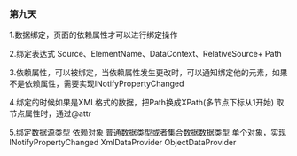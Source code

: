 ﻿### 第九天

1.数据绑定，页面的依赖属性才可以进行绑定操作

2.绑定表达式 Source、ElementName、DataContext、RelativeSource+ Path

3.依赖属性，可以被绑定，当依赖属性发生更改时，可以通知绑定他的元素，如果不是依赖属性，需要实现INotifyPropertyChanged

4.绑定的时候如果是XML格式的数据，把Path换成XPath(多节点下标从1开始) 取节点属性时，通过@attr

5.绑定数据源类型 
	依赖对象
	普通数据类型或者集合数据数据类型
	单个对象，实现INotifyPropertyChanged
	XmlDataProvider
	ObjectDataProvider
